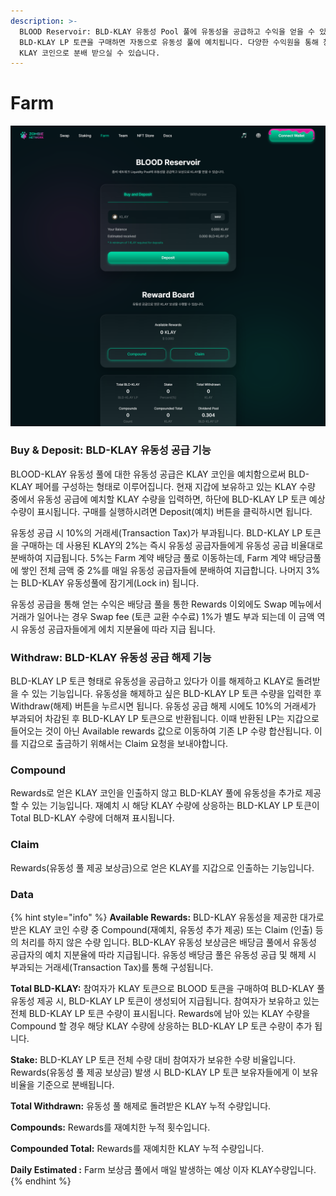 ```yaml
---
description: >-
  BLOOD Reservoir: BLD-KLAY 유동성 Pool 풀에 유동성을 공급하고 수익을 얻을 수 있는 기능 입니다. KLAY 코인으로
  BLD-KLAY LP 토큰을 구매하면 자동으로 유동성 풀에 예치됩니다. 다양한 수익원을 통해 창출된 배당금을 유동성 참여 비율에 따라
  KLAY 코인으로 분배 받으실 수 있습니다.
---
```


# Farm

![](../.gitbook/assets/farm.PNG)

### **Buy & Deposit: BLD-KLAY 유동성 공급 기능**

BLOOD-KLAY 유동성 풀에 대한 유동성 공급은 KLAY 코인을 예치함으로써 BLD-KLAY 페어를 구성하는 형태로 이루어집니다. 현재 지갑에 보유하고 있는 KLAY 수량 중에서 유동성 공급에 예치할 KLAY 수량을 입력하면, 하단에 BLD-KLAY LP 토큰 예상 수량이 표시됩니다. 구매를 실행하시려면 Deposit(예치) 버튼을 클릭하시면 됩니다.

유동성 공급 시 10%의 거래세(Transaction Tax)가 부과됩니다. BLD-KLAY LP 토큰을 구매하는 데 사용된 KLAY의 2%는 즉시 유동성 공급자들에게 유동성 공급 비율대로 분배하여 지급됩니다. 5%는 Farm 계약 배당금 풀로 이동하는데, Farm 계약 배당금풀에 쌓인 전체 금액 중 2%를 매일 유동성 공급자들에 분배하여 지급합니다. 나머지 3%는 BLD-KLAY 유동성풀에 잠기게(Lock in) 됩니다.

유동성 공급을 통해 얻는 수익은 배당금 풀을 통한 Rewards 이외에도 Swap 메뉴에서 거래가 일어나는 경우 Swap fee (토큰 교환 수수료) 1%가 별도 부과 되는데 이 금액 역시 유동성 공급자들에게 에치 지분율에 따라 지급 됩니다.

### Withdraw: BLD-KLAY 유동성 공급 해제 기능

BLD-KLAY LP 토큰 형태로 유동성을 공급하고 있다가 이를 해제하고 KLAY로 돌려받을 수 있는 기능입니다. 유동성을 해제하고 싶은 BLD-KLAY LP 토큰 수량을 입력한 후 Withdraw(해제) 버튼을 누르시면 됩니다. 유동성 공급 해제 시에도 10%의 거래세가 부과되어 차감된 후 BLD-KLAY LP 토큰으로 반환됩니다.  이때 반환된 LP는 지갑으로 들어오는 것이 아닌 Available rewards 값으로 이동하여 기존 LP 수량 합산됩니다. 이를 지갑으로 출금하기 위해서는 Claim 요청을 보내야합니다.&#x20;

### Compound

Rewards로 얻은 KLAY 코인을 인출하지 않고 BLD-KLAY 풀에 유동성을 추가로 제공할 수 있는 기능입니다. 재예치 시 해당 KLAY 수량에 상응하는 BLD-KLAY LP 토큰이 Total BLD-KLAY 수량에 더해져 표시됩니다.

### Claim

Rewards(유동성 풀 제공 보상금)으로 얻은 KLAY를 지갑으로 인출하는 기능입니다.

### Data

{% hint style="info" %}
**Available Rewards:** BLD-KLAY 유동성을 제공한 대가로 받은 KLAY 코인 수량 중 Compound(재예치, 유동성 추가 제공) 또는 Claim (인출) 등의 처리를 하지 않은 수량 입니다. BLD-KLAY 유동성 보상금은 배당금 풀에서 유동성 공급자의 예치 지분율에 따라 지급됩니다. 유동성 배당금 풀은 유동성 공급 및 해제 시 부과되는 거래세(Transaction Tax)를 통해 구성됩니다.

**Total BLD-KLAY:** 참여자가 KLAY 토큰으로 BLOOD 토큰을 구매하여 BLD-KLAY 풀 유동성 제공 시, BLD-KLAY LP 토큰이 생성되어 지급됩니다. 참여자가 보유하고 있는 전체 BLD-KLAY LP 토큰 수량이 표시됩니다. Rewards에 남아 있는 KLAY 수량을 Compound 할 경우 해당 KLAY 수량에 상응하는 BLD-KLAY LP 토큰 수량이 추가 됩니다.

**Stake:** BLD-KLAY LP 토큰 전체 수량 대비 참여자가 보유한 수량 비율입니다. Rewards(유동성 풀 제공 보상금) 발생 시 BLD-KLAY LP 토큰 보유자들에게 이 보유 비율을 기준으로 분배됩니다.

**Total Withdrawn:** 유동성 풀 해제로 돌려받은 KLAY 누적 수량입니다.

**Compounds:** Rewards를 재예치한 누적 횟수입니다.

**Compounded Total:** Rewards를 재예치한 KLAY 누적 수량입니다.

**Daily Estimated :** Farm 보상금 풀에서 매일 발생하는 예상 이자 KLAY수량입니다.
{% endhint %}
